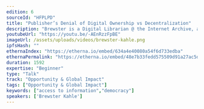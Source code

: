 ```yaml
---
edition: 6
sourceId: "HFPLPD"
title: "Publisher’s Denial of Digital Ownership vs Decentralization"
description: "Brewster is a Digital Librarian @ the Internet Archive, a non-profit digital library offering millions of free books, movies, & audio files."
youtubeUrl: "https://youtu.be/-AEnRzzFpBE"
imageUrl: /assets/uploads/videos/brewster-kahle.png
ipfsHash: ""
ethernaIndex: "https://etherna.io/embed/634a4e40080a54f6d733edba"
ethernaPermalink: "https://etherna.io/embed/48e7b33fedd575509d91a27ac5d697e5eec690a83611602eba11cf8c739c43bb"
duration: 1592
expertise: "Beginner"
type: "Talk"
track: "Opportunity & Global Impact"
tags: ["Opportunity & Global Impact"]
keywords: ["access to information","democracy"]
speakers: ['Brewster Kahle']
---
```


